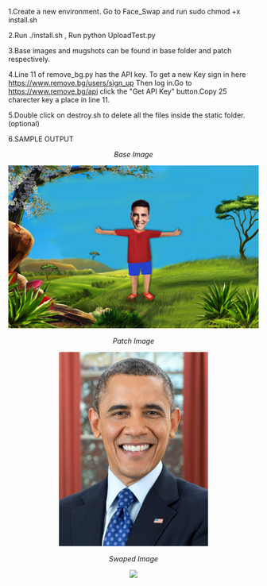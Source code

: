 1.Create a new environment.
Go to Face_Swap and run sudo chmod +x install.sh


2.Run ./install.sh , Run python UploadTest.py

3.Base images and mugshots can be found in base folder and patch respectively.

4.Line 11 of remove_bg.py has the API key.
To get a new Key sign in here https://www.remove.bg/users/sign_up 
Then log in.Go to https://www.remove.bg/api click the "Get API Key" button.Copy 25 charecter key a place in line 11.

5.Double click on destroy.sh to delete all the files inside the static folder.(optional)

6.SAMPLE OUTPUT
<p align="center">
<em>Base Image</em>
</p>
<p align="center">
<img src="https://github.com/Aakroat/Face_Swap/blob/master/images/base/akshay_base.jpg"> 
</p>
<p align="center">
<em>Patch Image</em>
</p>
<p align="center">
<img src="https://github.com/Aakroat/Face_Swap/blob/master/images/patch/barak-obama.jpg" width=300>  
</p>  
<p align="center">
<em>Swaped Image</em>
</p>
<p align="center">
<img src="https://github.com/Aakroat/Face_Swap/blob/master/bo.png">
</p>


